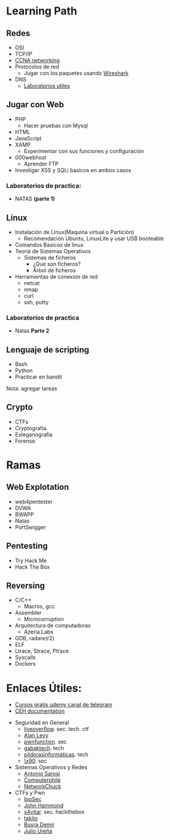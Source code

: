 # Learning Path

## Redes

* OSI
* TCP/IP
* [CCNA networking](https://www.netacad.com/es/courses/networking/ccna-introduction-networks)
* Protocolos de red
  * Jugar con los paquetes usando [Wireshark](https://www.wireshark.org/)
* DNS
  * [Laboratorios utiles](http://x90.desdes.xyz/2020/03/laboratorio-2-protocolo-dns.html)

## Jugar con Web

* PHP
  * Hacer pruebas con Mysql
* HTML
* JavaScript
* XAMP
  * Experimentar con sus funciones y configuración
* 000webhost
  * Aprender FTP
* Investigar XSS y SQLi basicos en ambos casos
### Laboratorios de practica:
* NATAS **(parte 1)**

## Linux

* Instalación de Linux(Maquina virtual o Partición)
  * Recomendación Ubuntu, LinuxLite y usar USB booteable
* Comandos Basicos de linux
* Teoría de Sistemas Operativos
  * Sistemas de ficheros
    * ¿Que son ficheros?
    * Árbol de ficheros
* Herramientas de conexión de red
  * netcat
  * nmap
  * curl
  * ssh, putty
### Laboratorios de practica
* Natas **Parte 2**

## Lenguaje de scripting

* Bash
* Python
* Practicar en bandit

Nota: agregar tareas

## Crypto

* CTFs
* Cryptografia
* Esteganografía
* Forense

# Ramas

## Web Explotation

* web4pentester
* DVWA
* BWAPP
* Natas
* PortSwigger

## Pentesting

* Try Hack Me
* Hack The Box

## Reversing

* C/C++
  * Macros, gcc
* Assembler
  * Microcorruption
* Arquitectura de computadoras
  * Azeria Labs
* GDB, radare(r2)
* ELF
* Ltrace, Strace, Ptrace
* Syscalls
* Dockers

# Enlaces Útiles:
* [Cursos gratis udemy canal de telegram](https://drive.google.com/drive/folders/1DAp2TCem83pmtX_uzaScN1nHY0dk2yPK?usp=sharing)
* [CEH documentation](https://drive.google.com/drive/folders/1DAp2TCem83pmtX_uzaScN1nHY0dk2yPK?usp=sharing)

+ Seguridad en General
  + [liveoverflow](https://www.youtube.com/channel/UClcE-kVhqyiHCcjYwcpfj9w). sec. tech. ctf
  + [Alan Levy](https://www.youtube.com/channel/UCFjEf9LSSlnASTa0q_k0akA)
  + [pwnfunction](https://www.youtube.com/c/PwnFunction). sec
  + [gabaktech](https://www.youtube.com/c/gabaktech). tech
  + [pildorasinformáticas](https://www.youtube.com/c/pildorasinformaticas). tech
  + [\x90](https://www.youtube.com/channel/UCNnJKkF8x_c4HvFNxGUmdDA). sec
+ Sistemas Operativos y Redes
  + [Antonio Sarosi](https://www.youtube.com/channel/UCzTi9I3zApECTkukkMOpEEA)
  + [Computerphile](https://www.youtube.com/channel/UC9-y-6csu5WGm29I7JiwpnA)
  + [NetworkChuck](https://www.youtube.com/channel/UC9x0AN7BWHpCDHSm9NiJFJQ)
+ CTFs y Pwn
  + [IppSec](https://www.youtube.com/channel/UCa6eh7gCkpPo5XXUDfygQQA)
  + [John Hammond](https://www.youtube.com/channel/UCVeW9qkBjo3zosnqUbG7CFw)
  + [s4vitar](https://www.youtube.com/channel/UCNHWpNqiM8yOQcHXtsluD7Q). sec. hackthebox
  + [takito](https://www.youtube.com/channel/UCjNHFaBm_0-Mo749MB3A9cQ)
  + [Busra Demir](https://www.youtube.com/channel/UCksdNO8hAiOQoWZhEXhyyZA)
  + [Julio Ureña](https://www.youtube.com/channel/UC2o1vzpUIvgf0VMJIMKZ_rQ)
